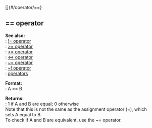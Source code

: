 []{#/operator/==}    
## == operator    
**See also:**    
:   [!= operator](/ref/operator/!=.md)    
:   [\>= operator](/ref/operator/%3e=.md)    
:   [\<= operator](/ref/operator/%3c=.md)    
:   [\<=\> operator](/ref/operator/%3c=%3e.md)    
:   [\~= operator](/ref/operator/~=.md)    
:   [\~! operator](/ref/operator/~!.md)    
:   [operators](/ref/operator.md)    
<!-- -->    
**Format:**    
:   A == B    
<!-- -->    
**Returns:**    
:   1 if A and B are equal; 0 otherwise    
Note that this is not the same as the assignment operator (=), which    
sets A equal to B.    
To check if A and B are equivalent, use the \~= operator.  